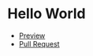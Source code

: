 # Hello World
- [Preview](https://misha-doroshenko.github.io/my-project/)
- [Pull Request](https://github.com/misha-doroshenko/my-project/pull/1/files)